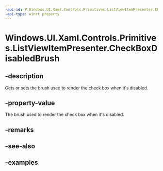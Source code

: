 ```yaml
---
-api-id: P:Windows.UI.Xaml.Controls.Primitives.ListViewItemPresenter.CheckBoxDisabledBrush
-api-type: winrt property
---
```


# Windows.UI.Xaml.Controls.Primitives.ListViewItemPresenter.CheckBoxDisabledBrush

<!--
public Windows.UI.Xaml.Media.Brush CheckBoxDisabledBrush { get; set; }
-->


## -description

Gets or sets the brush used to render the check box when it's disabled.

## -property-value

The brush used to render the check box when it's disabled.

## -remarks

## -see-also

## -examples


